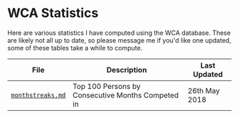 # WCA Statistics

Here are various statistics I have computed using the WCA database. These are likely not all up to date, so please message me if you'd like one updated, some of these tables take a while to compute.

|File|Description|Last Updated|
|--|--|--|
|[`monthstreaks.md`](https://github.com/sam596/SQL/blob/master/docs/monthstreaks.md)|Top 100 Persons by Consecutive Months Competed in|26th May 2018|
